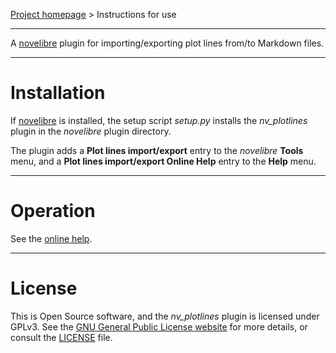 [Project homepage](https://github.com/peter88213/nv_plotlines) > Instructions for use

--- 

A [novelibre](https://github.com/peter88213/novelibre/) plugin for importing/exporting plot lines from/to Markdown files. 

---

# Installation

If [novelibre](https://github.com/peter88213/novelibre/) is installed, the setup script *setup.py* installs the *nv_plotlines* plugin in the *novelibre* plugin directory.

The plugin adds a **Plot lines import/export** entry to the *novelibre* **Tools** menu, and a **Plot lines import/export Online Help** entry to the **Help** menu. 

---

# Operation

See the [online help](https://peter88213.github.io/nvhelp-en/nv_plotlines/).

---

# License

This is Open Source software, and the *nv_plotlines* plugin is licensed under GPLv3. See the
[GNU General Public License website](https://www.gnu.org/licenses/gpl-3.0.en.html) for more
details, or consult the [LICENSE](https://github.com/peter88213/nv_plotlines/blob/main/LICENSE) file.
